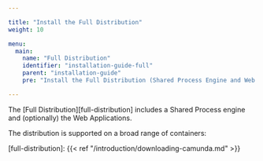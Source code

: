 ```yaml
---

title: "Install the Full Distribution"
weight: 10

menu:
  main:
    name: "Full Distribution"
    identifier: "installation-guide-full"
    parent: "installation-guide"
    pre: "Install the Full Distribution (Shared Process Engine and Web Applications) inside an Application Server like Wildfly or Tomcat."

---
```


The [Full Distribution][full-distribution] includes a Shared Process engine and (optionally) the Web Applications.

The distribution is supported on a broad range of containers:

[full-distribution]: {{< ref "/introduction/downloading-camunda.md" >}}
